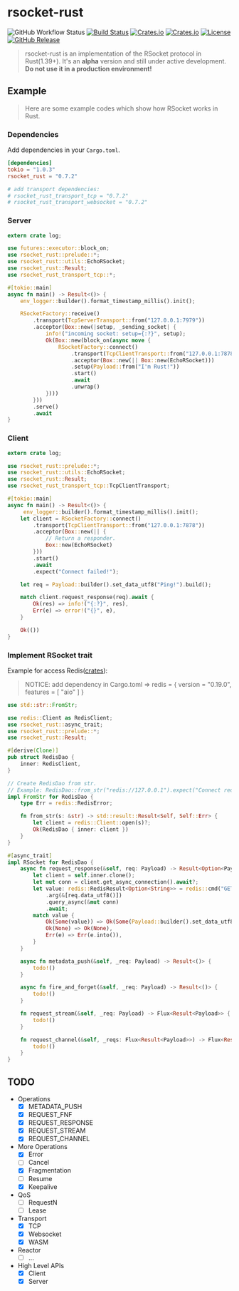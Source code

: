 # rsocket-rust

![GitHub Workflow Status](https://github.com/rsocket/rsocket-rust/workflows/Rust/badge.svg)
[![Build Status](https://travis-ci.com/rsocket/rsocket-rust.svg?branch=master)](https://travis-ci.com/rsocket/rsocket-rust)
[![Crates.io](https://img.shields.io/crates/v/rsocket_rust)](https://crates.io/crates/rsocket_rust)
[![Crates.io](https://img.shields.io/crates/d/rsocket_rust)](https://crates.io/crates/rsocket_rust)
[![License](https://img.shields.io/github/license/rsocket/rsocket-rust.svg)](https://github.com/rsocket/rsocket-rust/blob/master/LICENSE)
[![GitHub Release](https://img.shields.io/github/release-pre/rsocket/rsocket-rust.svg)](https://github.com/rsocket/rsocket-rust/releases)

> rsocket-rust is an implementation of the RSocket protocol in Rust(1.39+). It's
> an **alpha** version and still under active development. **Do not use it in a
> production environment!**

## Example

> Here are some example codes which show how RSocket works in Rust.

### Dependencies

Add dependencies in your `Cargo.toml`.

```toml
[dependencies]
tokio = "1.0.3"
rsocket_rust = "0.7.2"

# add transport dependencies:
# rsocket_rust_transport_tcp = "0.7.2"
# rsocket_rust_transport_websocket = "0.7.2"
```

### Server

```rust
extern crate log;

use futures::executor::block_on;
use rsocket_rust::prelude::*;
use rsocket_rust::utils::EchoRSocket;
use rsocket_rust::Result;
use rsocket_rust_transport_tcp::*;

#[tokio::main]
async fn main() -> Result<()> {
    env_logger::builder().format_timestamp_millis().init();

    RSocketFactory::receive()
        .transport(TcpServerTransport::from("127.0.0.1:7979"))
        .acceptor(Box::new(|setup, _sending_socket| {
            info!("incoming socket: setup={:?}", setup);
            Ok(Box::new(block_on(async move {
                RSocketFactory::connect()
                    .transport(TcpClientTransport::from("127.0.0.1:7878"))
                    .acceptor(Box::new(|| Box::new(EchoRSocket)))
                    .setup(Payload::from("I'm Rust!"))
                    .start()
                    .await
                    .unwrap()
            })))
        }))
        .serve()
        .await
}
```

### Client

```rust
extern crate log;

use rsocket_rust::prelude::*;
use rsocket_rust::utils::EchoRSocket;
use rsocket_rust::Result;
use rsocket_rust_transport_tcp::TcpClientTransport;

#[tokio::main]
async fn main() -> Result<()> {
     env_logger::builder().format_timestamp_millis().init();
    let client = RSocketFactory::connect()
        .transport(TcpClientTransport::from("127.0.0.1:7878"))
        .acceptor(Box::new(|| {
            // Return a responder.
            Box::new(EchoRSocket)
        }))
        .start()
        .await
        .expect("Connect failed!");

    let req = Payload::builder().set_data_utf8("Ping!").build();

    match client.request_response(req).await {
        Ok(res) => info!("{:?}", res),
        Err(e) => error!("{}", e),
    }

    Ok(())
}
```

### Implement RSocket trait

Example for access Redis([crates](https://crates.io/crates/redis)):

> NOTICE: add dependency in Cargo.toml => redis = { version = "0.19.0", features
> = [ "aio" ] }

```rust
use std::str::FromStr;

use redis::Client as RedisClient;
use rsocket_rust::async_trait;
use rsocket_rust::prelude::*;
use rsocket_rust::Result;

#[derive(Clone)]
pub struct RedisDao {
    inner: RedisClient,
}

// Create RedisDao from str.
// Example: RedisDao::from_str("redis://127.0.0.1").expect("Connect redis failed!");
impl FromStr for RedisDao {
    type Err = redis::RedisError;

    fn from_str(s: &str) -> std::result::Result<Self, Self::Err> {
        let client = redis::Client::open(s)?;
        Ok(RedisDao { inner: client })
    }
}

#[async_trait]
impl RSocket for RedisDao {
    async fn request_response(&self, req: Payload) -> Result<Option<Payload>> {
        let client = self.inner.clone();
        let mut conn = client.get_async_connection().await?;
        let value: redis::RedisResult<Option<String>> = redis::cmd("GET")
            .arg(&[req.data_utf8()])
            .query_async(&mut conn)
            .await;
        match value {
            Ok(Some(value)) => Ok(Some(Payload::builder().set_data_utf8(&value).build())),
            Ok(None) => Ok(None),
            Err(e) => Err(e.into()),
        }
    }

    async fn metadata_push(&self, _req: Payload) -> Result<()> {
        todo!()
    }

    async fn fire_and_forget(&self, _req: Payload) -> Result<()> {
        todo!()
    }

    fn request_stream(&self, _req: Payload) -> Flux<Result<Payload>> {
        todo!()
    }

    fn request_channel(&self, _reqs: Flux<Result<Payload>>) -> Flux<Result<Payload>> {
        todo!()
    }
}
```

## TODO

- Operations
  - [x] METADATA_PUSH
  - [x] REQUEST_FNF
  - [x] REQUEST_RESPONSE
  - [x] REQUEST_STREAM
  - [x] REQUEST_CHANNEL
- More Operations
  - [x] Error
  - [ ] Cancel
  - [x] Fragmentation
  - [ ] Resume
  - [x] Keepalive
- QoS
  - [ ] RequestN
  - [ ] Lease
- Transport
  - [x] TCP
  - [x] Websocket
  - [x] WASM
- Reactor
  - [ ] ...
- High Level APIs
  - [x] Client
  - [x] Server
